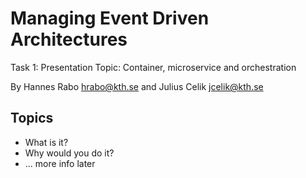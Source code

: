 # Managing Event Driven Architectures
Task 1: Presentation
Topic:  Container, microservice and orchestration

By Hannes Rabo <hrabo@kth.se> and Julius Celik <jcelik@kth.se>

## Topics

- What is it?
- Why would you do it?
- ... more info later
